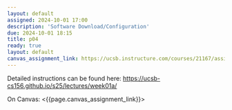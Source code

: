 ```yaml
---
layout: default
assigned: 2024-10-01 17:00
description: 'Software Download/Configuration'
due: 2024-10-01 18:15
title: p04
ready: true
layout: default
canvas_assignment_link: https://ucsb.instructure.com/courses/21167/assignments/286595
---
```


Detailed instructions can be found here: <https://ucsb-cs156.github.io/s25/lectures/week01a/>

On Canvas: <{{page.canvas_assignment_link}}>
